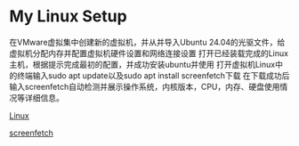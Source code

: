 # My Linux Setup

<!-- 在这里编写你的记录 -->
在VMware虚拟集中创建新的虚拟机，并从并导入Ubuntu 24.04的光驱文件，给虚拟机分配内存并配置虚拟机硬件设置和网络连接设置
打开已经装载完成的Linux主机，根据提示完成最初的配置，并成功安装ubuntu并使用
打开虚拟机Linux中的终端输入sudo apt update以及sudo apt install screenfetch下载
在下载成功后输入screenfetch自动检测并展示操作系统，内核版本，CPU，内存、硬盘使用情况等详细信息。



[Linux](./setup/screenfetch.png)


[screenfetch](./setup/screenfetch.png)